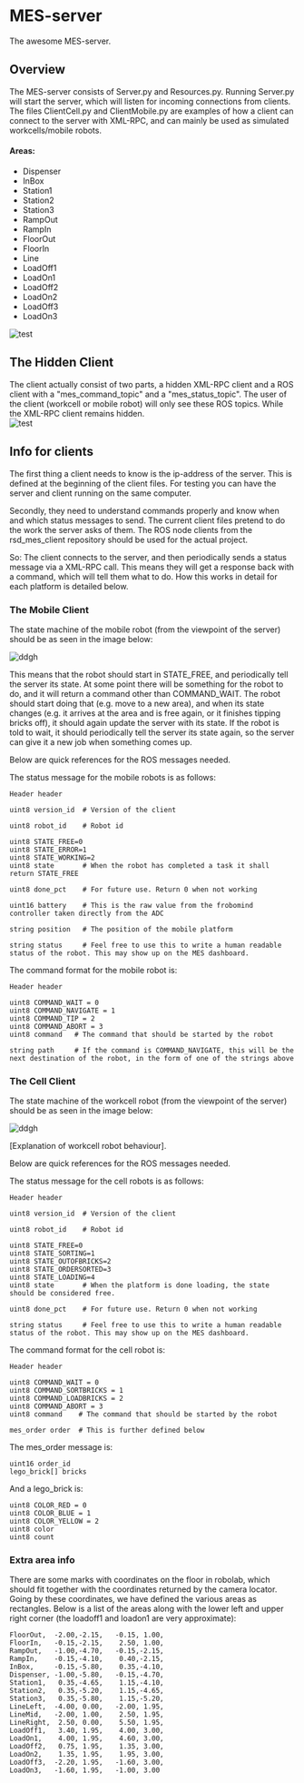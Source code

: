 MES-server
==========

The awesome MES-server.

## Overview

The MES-server consists of Server.py and Resources.py. Running Server.py will start the server, which will listen for incoming connections from clients. The files ClientCell.py and ClientMobile.py are examples of how a client can connect to the server with XML-RPC, and can mainly be used as simulated workcells/mobile robots.

#### Areas:
* Dispenser
* InBox
* Station1
* Station2
* Station3
* RampOut
* RampIn
* FloorOut
* FloorIn
* Line
* LoadOff1
* LoadOn1
* LoadOff2
* LoadOn2
* LoadOff3
* LoadOn3

![test](http://i.imgur.com/x0nrDWh.png?1 "Floor plan")

## The Hidden Client
The client actually consist of two parts, a hidden XML-RPC client and a ROS client with a "mes_command_topic" and a "mes_status_topic". The user of the client (workcell or mobile robot) will only see these ROS topics. While the XML-RPC client remains hidden.   
![test](http://i.imgur.com/NYk8POw.png "Server - Client Diagram")

## Info for clients

The first thing a client needs to know is the ip-address of the server. This is defined at the beginning of the client files. For testing you can have the server and client running on the same computer.

Secondly, they need to understand commands properly and know when and which status messages to send. The current client files pretend to do the work the server asks of them. The ROS node clients from the rsd\_mes\_client repository should be used for the actual project.

So: The client connects to the server, and then periodically sends a status message via a XML-RPC call. This means they will get a response back with a command, which will tell them what to do. How this works in detail for each platform is detailed below.

### The Mobile Client

The state machine of the mobile robot (from the viewpoint of the server) should be as seen in the image below:

![ddgh](http://i.imgur.com/XdXQzcP.png "State machine for mobile robot")

This means that the robot should start in STATE\_FREE, and periodically tell the server its state. At some point there will be something for the robot to do, and it will return a command other than COMMAND\_WAIT. The robot should start doing that (e.g. move to a new area), and when its state changes (e.g. it arrives at the area and is free again, or it finishes tipping bricks off), it should again update the server with its state. If the robot is told to wait, it should periodically tell the server its state again, so the server can give it a new job when something comes up.

Below are quick references for the ROS messages needed.

The status message for the mobile robots is as follows:

```
Header header

uint8 version_id  # Version of the client

uint8 robot_id    # Robot id

uint8 STATE_FREE=0
uint8 STATE_ERROR=1
uint8 STATE_WORKING=2
uint8 state       # When the robot has completed a task it shall return STATE_FREE

uint8 done_pct    # For future use. Return 0 when not working

uint16 battery    # This is the raw value from the frobomind controller taken directly from the ADC

string position   # The position of the mobile platform

string status     # Feel free to use this to write a human readable status of the robot. This may show up on the MES dashboard.
```

The command format for the mobile robot is:

```
Header header

uint8 COMMAND_WAIT = 0
uint8 COMMAND_NAVIGATE = 1
uint8 COMMAND_TIP = 2
uint8 COMMAND_ABORT = 3
uint8 command   # The command that should be started by the robot

string path     # If the command is COMMAND_NAVIGATE, this will be the next destination of the robot, in the form of one of the strings above
```

### The Cell Client

The state machine of the workcell robot (from the viewpoint of the server) should be as seen in the image below:

![ddgh](http://i.imgur.com/Anqak4s.png "State machine for workcell robot")

[Explanation of workcell robot behaviour].

Below are quick references for the ROS messages needed.

The status message for the cell robots is as follows:

```
Header header

uint8 version_id  # Version of the client

uint8 robot_id    # Robot id

uint8 STATE_FREE=0
uint8 STATE_SORTING=1
uint8 STATE_OUTOFBRICKS=2
uint8 STATE_ORDERSORTED=3
uint8 STATE_LOADING=4
uint8 state       # When the platform is done loading, the state should be considered free.

uint8 done_pct    # For future use. Return 0 when not working

string status     # Feel free to use this to write a human readable status of the robot. This may show up on the MES dashboard.
```

The command format for the cell robot is:

```
Header header

uint8 COMMAND_WAIT = 0
uint8 COMMAND_SORTBRICKS = 1
uint8 COMMAND_LOADBRICKS = 2
uint8 COMMAND_ABORT = 3
uint8 command    # The command that should be started by the robot

mes_order order  # This is further defined below
```

The mes_order message is:

```
uint16 order_id
lego_brick[] bricks
```

And a lego_brick is:

```
uint8 COLOR_RED = 0
uint8 COLOR_BLUE = 1
uint8 COLOR_YELLOW = 2
uint8 color
uint8 count
```

### Extra area info

There are some marks with coordinates on the floor in robolab, which should fit together with the coordinates returned by the camera locator. Going by these coordinates, we have defined the various areas as rectangles. Below is a list of the areas along with the lower left and upper right corner (the loadoff1 and loadon1 are very approximate):

```
FloorOut,  -2.00,-2.15,   -0.15, 1.00,
FloorIn,   -0.15,-2.15,    2.50, 1.00,
RampOut,   -1.00,-4.70,   -0.15,-2.15,
RampIn,    -0.15,-4.10,    0.40,-2.15,
InBox,     -0.15,-5.80,    0.35,-4.10,
Dispenser, -1.00,-5.80,   -0.15,-4.70,
Station1,   0.35,-4.65,    1.15,-4.10,
Station2,   0.35,-5.20,    1.15,-4.65,
Station3,   0.35,-5.80,    1.15,-5.20,
LineLeft,  -4.00, 0.00,   -2.00, 1.95,
LineMid,   -2.00, 1.00,    2.50, 1.95,
LineRight,  2.50, 0.00,    5.50, 1.95,
LoadOff1,   3.40, 1.95,    4.00, 3.00,
LoadOn1,    4.00, 1.95,    4.60, 3.00,
LoadOff2,   0.75, 1.95,    1.35, 3.00,
LoadOn2,    1.35, 1.95,    1.95, 3.00,
LoadOff3,  -2.20, 1.95,   -1.60, 3.00,
LoadOn3,   -1.60, 1.95,   -1.00, 3.00
```
